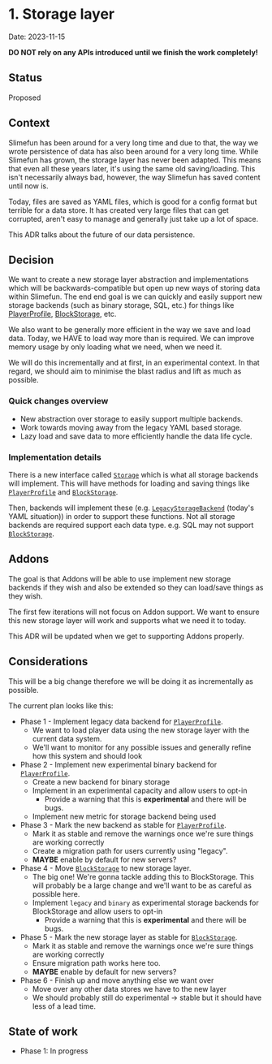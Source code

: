 # 1. Storage layer

Date: 2023-11-15

**DO NOT rely on any APIs introduced until we finish the work completely!**

## Status

Proposed

## Context

Slimefun has been around for a very long time and due to that, the way we
wrote persistence of data has also been around for a very long time.
While Slimefun has grown, the storage layer has never been adapted.
This means that even all these years later, it's using the same old saving/loading.
This isn't necessarily always bad, however, the way Slimefun has
saved content until now is.

Today, files are saved as YAML files, which is good for a config format
but terrible for a data store. It has created very large files
that can get corrupted, aren't easy to manage and generally just 
take up a lot of space.

This ADR talks about the future of our data persistence. 

## Decision

We want to create a new storage layer abstraction and implementations
which will be backwards-compatible but open up new ways of storing data
within Slimefun. The end end goal is we can quickly and easily support
new storage backends (such as binary storage, SQL, etc.) for things like
[PlayerProfile](), [BlockStorage](), etc.

We also want to be generally more efficient in the way we save and load data.
Today, we HAVE to load way more than is required.
We can improve memory usage by only loading what we need, when we need it.

We will do this incrementally and at first, in an experimental context.
In that regard, we should aim to minimise the blast radius and lift as much
as possible.

### Quick changes overview

* New abstraction over storage to easily support multiple backends.
* Work towards moving away from the legacy YAML based storage.
* Lazy load and save data to more efficiently handle the data life cycle.

### Implementation details

There is a new interface called [`Storage`]() which is what all storage
backends will implement.
This will have methods for loading and saving things like
[`PlayerProfile`]() and [`BlockStorage`]().

Then, backends will implement these
(e.g. [`LegacyStorageBackend`]() (today's YAML situation))
in order to support these functions.
Not all storage backends are required support each data type.
e.g. SQL may not support [`BlockStorage`]().


## Addons

The goal is that Addons will be able to use implement new storage backends
if they wish and also be extended so they can load/save things as they wish.

The first few iterations will not focus on Addon support. We want to ensure
this new storage layer will work and supports what we need it to today.

This ADR will be updated when we get to supporting Addons properly.

## Considerations

This will be a big change therefore we will be doing it as incrementally as
possible.

The current plan looks like this:

* Phase 1 - Implement legacy data backend for [`PlayerProfile`]().
  * We want to load player data using the new storage layer with the current
    data system.
  * We'll want to monitor for any possible issues and generally refine 
    how this system and should look
* Phase 2 - Implement new experimental binary backend for [`PlayerProfile`]().
  * Create a new backend for binary storage
  * Implement in an experimental capacity and allow users to opt-in
    * Provide a warning that this is **experimental** and there will be bugs.
  * Implement new metric for storage backend being used
* Phase 3 - Mark the new backend as stable for [`PlayerProfile`]().
  * Mark it as stable and remove the warnings once we're sure things are
    working correctly
  * Create a migration path for users currently using "legacy".
  * **MAYBE** enable by default for new servers?
* Phase 4 - Move [`BlockStorage`]() to new storage layer.
  * The big one! We're gonna tackle adding this to BlockStorage.
    This will probably be a large change and we'll want to be as 
    careful as possible here.
  * Implement `legacy` and `binary` as experimental storage backends
    for BlockStorage and allow users to opt-in
    * Provide a warning that this is **experimental** and there will be bugs.
* Phase 5 - Mark the new storage layer as stable for [`BlockStorage`]().
  * Mark it as stable and remove the warnings once we're sure things are
    working correctly
  * Ensure migration path works here too.
  * **MAYBE** enable by default for new servers?
* Phase 6 - Finish up and move anything else we want over
  * Move over any other data stores we have to the new layer
  * We should probably still do experimental -> stable but it should have
    less of a lead time.

## State of work

* Phase 1: In progress
